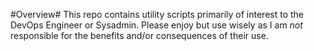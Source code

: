 #Overview#
This repo contains utility scripts primarily of interest to the DevOps Engineer or Sysadmin.  Please enjoy but use wisely as I am *not* responsible for the benefits and/or consequences of their use.
